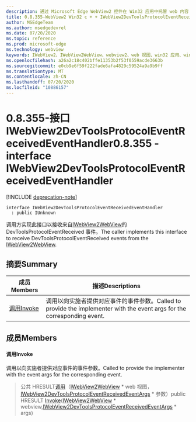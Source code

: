 ```yaml
---
description: 通过 Microsoft Edge WebView2 控件在 Win32 应用中托管 web 内容
title: 0.8.355-WebView2 Win32 c + + IWebView2DevToolsProtocolEventReceivedEventHandler
author: MSEdgeTeam
ms.author: msedgedevrel
ms.date: 07/20/2020
ms.topic: reference
ms.prod: microsoft-edge
ms.technology: webview
keywords: IWebView2、IWebView2WebView、webview2、web 视图、win32 应用、win32、edge
ms.openlocfilehash: a26a2c18c402bffe11353b2f53f0559acde3663b
ms.sourcegitcommit: e0cb9e6f59f222fade6afa4829c59524a9a9b9ff
ms.translationtype: MT
ms.contentlocale: zh-CN
ms.lasthandoff: 07/20/2020
ms.locfileid: "10886157"
---
```

# <span data-ttu-id="e2c94-104">0.8.355-接口 IWebView2DevToolsProtocolEventReceivedEventHandler</span><span class="sxs-lookup"><span data-stu-id="e2c94-104">0.8.355 - interface IWebView2DevToolsProtocolEventReceivedEventHandler</span></span> 

[!INCLUDE [deprecation-note](../../includes/deprecation-note.md)]

```
interface IWebView2DevToolsProtocolEventReceivedEventHandler
  : public IUnknown
```

<span data-ttu-id="e2c94-105">调用方实现此接口以接收来自[IWebView2WebView](IWebView2WebView.md)的 DevToolsProtocolEventReceived 事件。</span><span class="sxs-lookup"><span data-stu-id="e2c94-105">The caller implements this interface to receive DevToolsProtocolEventReceived events from the [IWebView2WebView](IWebView2WebView.md).</span></span>

## <span data-ttu-id="e2c94-106">摘要</span><span class="sxs-lookup"><span data-stu-id="e2c94-106">Summary</span></span>

 <span data-ttu-id="e2c94-107">成员</span><span class="sxs-lookup"><span data-stu-id="e2c94-107">Members</span></span>                        | <span data-ttu-id="e2c94-108">描述</span><span class="sxs-lookup"><span data-stu-id="e2c94-108">Descriptions</span></span>
--------------------------------|---------------------------------------------
[<span data-ttu-id="e2c94-109">调用</span><span class="sxs-lookup"><span data-stu-id="e2c94-109">Invoke</span></span>](#invoke) | <span data-ttu-id="e2c94-110">调用以向实施者提供对应事件的事件参数。</span><span class="sxs-lookup"><span data-stu-id="e2c94-110">Called to provide the implementer with the event args for the corresponding event.</span></span>

## <span data-ttu-id="e2c94-111">成员</span><span class="sxs-lookup"><span data-stu-id="e2c94-111">Members</span></span>

#### <span data-ttu-id="e2c94-112">调用</span><span class="sxs-lookup"><span data-stu-id="e2c94-112">Invoke</span></span> 

<span data-ttu-id="e2c94-113">调用以向实施者提供对应事件的事件参数。</span><span class="sxs-lookup"><span data-stu-id="e2c94-113">Called to provide the implementer with the event args for the corresponding event.</span></span>

> <span data-ttu-id="e2c94-114">公共 HRESULT[调用](#invoke)（[IWebView2WebView](IWebView2WebView.md) \* web 视图，[IWebView2DevToolsProtocolEventReceivedEventArgs](IWebView2DevToolsProtocolEventReceivedEventArgs.md) \* 参数）</span><span class="sxs-lookup"><span data-stu-id="e2c94-114">public HRESULT [Invoke](#invoke)([IWebView2WebView](IWebView2WebView.md) \* webview,[IWebView2DevToolsProtocolEventReceivedEventArgs](IWebView2DevToolsProtocolEventReceivedEventArgs.md) \* args)</span></span>

